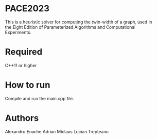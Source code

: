# PACE2023

This is a heuristic solver for computing the twin-width of a graph, used in the Eight Edition of Parameterized Algorithms and Computational Experiments.

# Required

C++11 or higher

# How to run

Compile and run the main.cpp file.

# Authors

Alexandru Enache
Adrian Miclaus
Lucian Trepteanu
